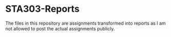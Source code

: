 # STA303-Reports

The files in this repository are assignments transformed into reports as I am not allowed to post the actual assignments publicly.
